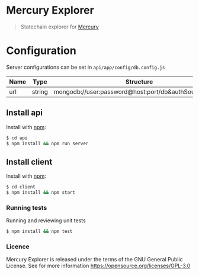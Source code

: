 # Mercury Explorer

> Statechain explorer for [Mercury](https://github.com/commerceblock/mercury)

# Configuration

Server configurations can be set in `api/app/config/db.config.js`

| Name                    | Type    | Structure                                              |
| ----------------------- | ------- | ------------------------------------------------------ |
| url                     | string  | mongodb://user:password@host:port/db&authSource=admin  |

## Install api
Install with [npm](https://www.npmjs.com/):

```sh
$ cd api
$ npm install && npm run server
```

## Install client
Install with [npm](https://www.npmjs.com/):

```sh
$ cd client
$ npm install && npm start
```

### Running tests

Running and reviewing unit tests

```sh
$ npm install && npm test
```

### Licence
Mercury Explorer is released under the terms of the GNU General Public License. See for more information https://opensource.org/licenses/GPL-3.0